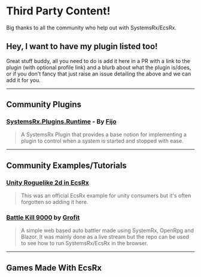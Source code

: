 # Third Party Content!

Big thanks to all the community who help out with SystemsRx/EcsRx.

## Hey, I want to have my plugin listed too!

Great stuff buddy, all you need to do is add it here in a PR with a link to the plugin (with optional profile link) and a blurb about what the plugin is/does, or if you don't fancy that just raise an issue detailing the above and we can add it for you.

--- 

## Community Plugins

### [SystemsRx.Plugins.Runtime](https://github.com/Cosmic-Shores/SystemsRx.Plugins.Runtime) - By [Fijo](https://github.com/Cosmic-Shores/SystemsRx.Plugins.Runtime/commits?author=Fijo)

> A SystemsRx Plugin that provides a base notion for implementing a plugin to control when a system is started and stopped with ease.

---

## Community Examples/Tutorials

### [Unity Roguelike 2d in EcsRx](https://github.com/EcsRx/ecsrx.roguelike2d)

> This was an official EcsRx example for unity consumers but it's often forgotten so adding it here.

### [Battle Kill 9000](https://github.com/grofit/battle-kill-9000) by [Grofit](https://github.com/grofit)

> A simple web based auto battler made using SystemRx, OpenRpg and Blazor. It was mainly done as a live stream but the repo can be used to see how to run SystemsRx/EcsRx in the browser.

--- 

## Games Made With EcsRx